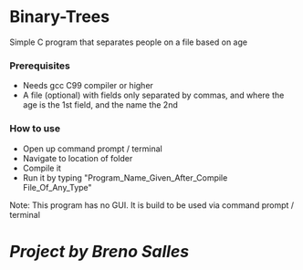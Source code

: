 # Binary-Trees
Simple C program that separates people on a file based on age

### Prerequisites
- Needs gcc C99 compiler or higher
- A file (optional) with fields only separated by commas, and where the age is the 1st field, and the name the 2nd

### How to use
- Open up command prompt / terminal
- Navigate to location of folder
- Compile it
- Run it by typing "Program_Name_Given_After_Compile File_Of_Any_Type"

Note: This program has no GUI. It is build to be used via command prompt / terminal

# *Project by Breno Salles*